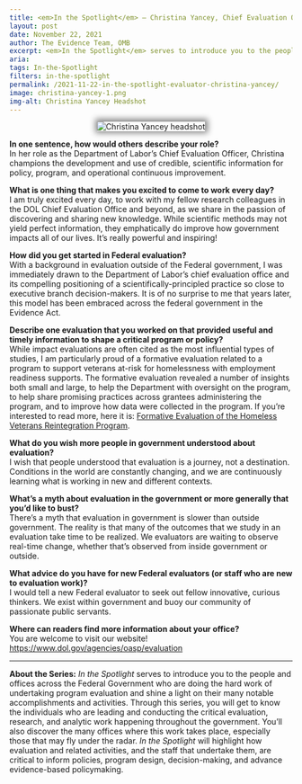 ```yaml
---
title: <em>In the Spotlight</em> – Christina Yancey, Chief Evaluation Officer, Department of Labor
layout: post
date: November 22, 2021
author: The Evidence Team, OMB
excerpt: <em>In the Spotlight</em> serves to introduce you to the people and offices across the Federal Government who are doing the hard work of undertaking program evaluation and shine a light on their many notable accomplishments and activities...
aria: 
tags: In-the-Spotlight
filters: in-the-spotlight
permalink: /2021-11-22-in-the-spotlight-evaluator-christina-yancey/
image: christina-yancey-1.png
img-alt: Christina Yancey Headshot
---
```


<center><img src="{{site.baseurl}}/assets/images/blog/christina-yancey.png" alt="Christina Yancey headshot" class="spt-ppl margin-top-4" style="box-shadow: 1px -1px 11px 4px rgb(0 0 0 / 47%);"></center>

<strong>In one sentence, how would others describe your role?</strong><br/>
In her role as the Department of Labor’s Chief Evaluation Officer, Christina champions the development and use of credible, scientific information for policy, program, and operational continuous improvement.

<strong>What is one thing that makes you excited to come to work every day?</strong><br/>
I am truly excited every day, to work with my fellow research colleagues in the DOL Chief Evaluation Office and beyond, as we share in the passion of discovering and sharing new knowledge. While scientific methods may not yield perfect information, they emphatically do improve how government impacts all of our lives. It’s really powerful and inspiring!

<strong>How did you get started in Federal evaluation?</strong><br/>
With a background in evaluation outside of the Federal government, I was immediately drawn to the Department of Labor’s chief evaluation office and its compelling positioning of a scientifically-principled practice so close to executive branch decision-makers. It is of no surprise to me that years later, this model has been embraced across the federal government in the Evidence Act. 

<strong>Describe one evaluation that you worked on that provided useful and timely information to shape a critical program or policy?</strong><br/>
While impact evaluations are often cited as the most influential types of studies, I am particularly proud of a formative evaluation related to a program to support veterans at-risk for homelessness with employment readiness supports. The formative evaluation revealed a number of insights both small and large, to help the Department with oversight on the program, to help share promising practices across grantees administering the program, and to improve how data were collected in the program.  If you’re interested to read more, here it is: <a href="https://www.dol.gov/sites/dolgov/files/OASP/legacy/files/Formative_Evaluation_of_the_Homeless_Veterans_Reintegration_Program_Report.pdf" target="_blank" title="(opens new Window)" aria-label="Formative Evaluation Of the Homeless Veterans Reintegration Program">Formative Evaluation of the Homeless Veterans Reintegration Program</a>. 

<strong>What do you wish more people in government understood about evaluation?</strong><br/>
I wish that people understood that evaluation is a journey, not a destination. Conditions in the world are constantly changing, and we are continuously learning what is working in new and different contexts. 

<strong>What’s a myth about evaluation in the government or more generally that you’d like to bust?</strong><br/>
There’s a myth that evaluation in government is slower than outside government. The reality is that many of the outcomes that we study in an evaluation take time to be realized. We evaluators are waiting to observe real-time change, whether that’s observed from inside government or outside.

<strong>What advice do you have for new Federal evaluators (or staff who are new to evaluation work)?</strong><br/>
I would tell a new Federal evaluator to seek out fellow innovative, curious thinkers. We exist within government and buoy our community of passionate public servants.

<strong>Where can readers find more information about your office?</strong><br/>
You are welcome to visit our website!  
<a href="https://www.dol.gov/agencies/oasp/evaluation" target="_blank" title="(opens new Window)" aria-label="Office of the Assistant Secretary for Policy">https://www.dol.gov/agencies/oasp/evaluation</a>  

<hr class="hr-spt margin-top-4">
<strong>About the Series:</strong> <em>In the Spotlight</em> serves to introduce you to the people and offices across the Federal Government who are doing the hard work of undertaking program evaluation and shine a light on their many notable accomplishments and activities. Through this series, you will get to know the individuals who are leading and conducting the critical evaluation, research, and analytic work happening throughout the government. You’ll also discover the many offices where this work takes place, especially those that may fly under the radar. <em>In the Spotlight</em> will highlight how evaluation and related activities, and the staff that undertake them, are critical to inform policies, program design, decision-making, and advance evidence-based policymaking.



 













